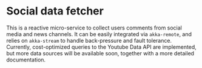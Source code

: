 # Social data fetcher
This is a reactive micro-service to collect users comments from social media and news channels. It can be easily integrated via `akka-remote`,
and relies on `akka-stream` to handle back-pressure and fault tolerance. Currently, cost-optimized queries 
to the Youtube Data API are implemented, but more data sources will be available soon, together with a more detailed documentation.  